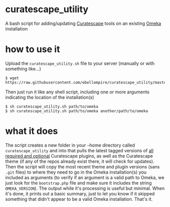 # curatescape_utility
A bash script for adding/updating [Curatescape](https://curatescape.org) tools on an existing [Omeka](https://omeka.org/classic) installation

# how to use it
Upload the `curatescape_utility.sh` file to your server (manually or with something like...) 
```
$ wget https://raw.githubusercontent.com/ebellempire/curatescape_utility/master/curatescape_utility.sh
```
Then just run it like any shell script, including one or more arguments indicating the location of the installation(s)
```
$ sh curatescape_utility.sh path/to/omeka
$ sh curatescape_utility.sh path/to/omeka another/path/to/omeka
```

# what it does
The script creates a new folder in your `~`home directory called `curatescape_utility` and into that pulls the latest tagged versions of [all required and optional](https://github.com/CPHDH/Curatescape#server-side-setup) Curatescape plugins, as well as the Curatescape theme (if any of the repos already exist there, it will check for updates). Then the script will copy the most recent theme and plugin versions (sans `.git` files) to where they need to go in the Omeka installation(s) you included as arguments (to verify if an argument is a valid path to Omeka, we just look for the `bootstrap.php` file and make sure it includes the string `OMEKA_VERSION`). The output while it's processing is useful but minimal. When it's done, it prints out a basic summary, just to let you know if it skipped something that didn't appear to be a valid Omeka installation. That's it. 
